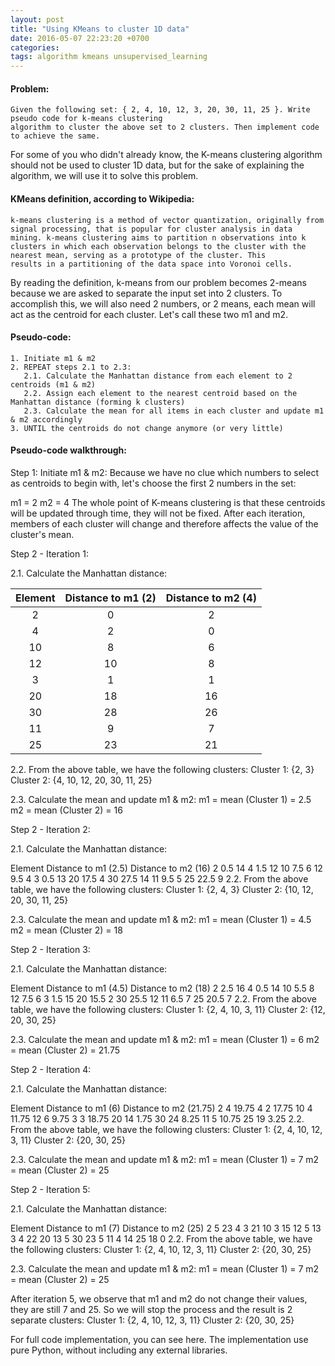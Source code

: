 ```yaml
---
layout: post
title: "Using KMeans to cluster 1D data"
date: 2016-05-07 22:23:20 +0700
categories: 
tags: algorithm kmeans unsupervised_learning
---
```


#### Problem:

```
Given the following set: { 2, 4, 10, 12, 3, 20, 30, 11, 25 }. Write pseudo code for k-means clustering 
algorithm to cluster the above set to 2 clusters. Then implement code to achieve the same.
```

For some of you who didn't already know, the K-means clustering algorithm should not be used to cluster 1D data, but for the sake of explaining the algorithm, we will use it to solve this problem.

#### KMeans definition, according to Wikipedia:

```
k-means clustering is a method of vector quantization, originally from signal processing, that is popular for cluster analysis in data mining. k-means clustering aims to partition n observations into k clusters in which each observation belongs to the cluster with the nearest mean, serving as a prototype of the cluster. This 
results in a partitioning of the data space into Voronoi cells.
```

By reading the definition, k-means from our problem becomes 2-means because we are asked to separate the input set into 2 clusters. To accomplish this, we will also need 2 numbers, or 2 means, each mean will act as the centroid for each cluster. Let's call these two m1 and m2.

#### Pseudo-code:

```
1. Initiate m1 & m2
2. REPEAT steps 2.1 to 2.3:
   2.1. Calculate the Manhattan distance from each element to 2 centroids (m1 & m2)
   2.2. Assign each element to the nearest centroid based on the Manhattan distance (forming k clusters)
   2.3. Calculate the mean for all items in each cluster and update m1 & m2 accordingly
3. UNTIL the centroids do not change anymore (or very little)
```

#### Pseudo-code walkthrough:

Step 1: Initiate m1 & m2:
Because we have no clue which numbers to select as centroids to begin with, let's choose the first 2 numbers in the set:

m1 = 2
m2 = 4
The whole point of K-means clustering is that these centroids will be updated through time, they will not be fixed. After each iteration, members of each cluster will change and therefore affects the value of the cluster's mean.

Step 2 - Iteration 1:

2.1. Calculate the Manhattan distance:

|  Element  |  Distance to m1 (2) | Distance to m2 (4) |
|  :-------:  |  :------------------: | :------------------: |
|  2           |  0                      | 2                  |
|  4           |  2                      | 0                  |
|  10          |  8                      | 6                  |
|  12          |  10                     | 8                  |
|  3            |  1                      | 1                  |
|  20          |  18                    | 16                 |
|  30            |  28                     | 26                 |
|  11            |  9                      | 7                  |
|  25           |  23                     | 21                 |

2.2. From the above table, we have the following clusters:
Cluster 1: {2, 3}
Cluster 2: {4, 10, 12, 20, 30, 11, 25}

2.3. Calculate the mean and update m1 & m2:
m1 = mean (Cluster 1) = 2.5
m2 = mean (Cluster 2) = 16

Step 2 - Iteration 2:

2.1. Calculate the Manhattan distance:

Element Distance to m1 (2.5)    Distance to m2 (16)
2   0.5 14
4   1.5 12
10  7.5 6
12  9.5 4
3   0.5 13
20  17.5    4
30  27.5    14
11  9.5 5
25  22.5    9
2.2. From the above table, we have the following clusters:
Cluster 1: {2, 4, 3}
Cluster 2: {10, 12, 20, 30, 11, 25}

2.3. Calculate the mean and update m1 & m2:
m1 = mean (Cluster 1) = 4.5
m2 = mean (Cluster 2) = 18

Step 2 - Iteration 3:

2.1. Calculate the Manhattan distance:

Element Distance to m1 (4.5)    Distance to m2 (18)
2   2.5 16
4   0.5 14
10  5.5 8
12  7.5 6
3   1.5 15
20  15.5    2
30  25.5    12
11  6.5 7
25  20.5    7
2.2. From the above table, we have the following clusters:
Cluster 1: {2, 4, 10, 3, 11}
Cluster 2: {12, 20, 30, 25}

2.3. Calculate the mean and update m1 & m2:
m1 = mean (Cluster 1) = 6
m2 = mean (Cluster 2) = 21.75

Step 2 - Iteration 4:

2.1. Calculate the Manhattan distance:

Element Distance to m1 (6)  Distance to m2 (21.75)
2   4   19.75
4   2   17.75
10  4   11.75
12  6   9.75
3   3   18.75
20  14  1.75
30  24  8.25
11  5   10.75
25  19  3.25
2.2. From the above table, we have the following clusters:
Cluster 1: {2, 4, 10, 12, 3, 11}
Cluster 2: {20, 30, 25}

2.3. Calculate the mean and update m1 & m2:
m1 = mean (Cluster 1) = 7
m2 = mean (Cluster 2) = 25

Step 2 - Iteration 5:

2.1. Calculate the Manhattan distance:

Element Distance to m1 (7)  Distance to m2 (25)
2   5   23
4   3   21
10  3   15
12  5   13
3   4   22
20  13  5
30  23  5
11  4   14
25  18  0
2.2. From the above table, we have the following clusters:
Cluster 1: {2, 4, 10, 12, 3, 11}
Cluster 2: {20, 30, 25}

2.3. Calculate the mean and update m1 & m2:
m1 = mean (Cluster 1) = 7
m2 = mean (Cluster 2) = 25

After iteration 5, we observe that m1 and m2 do not change their values, they are still 7 and 25. So we will stop the process and the result is 2 separate clusters:
Cluster 1: {2, 4, 10, 12, 3, 11}
Cluster 2: {20, 30, 25}

For full code implementation, you can see here. The implementation use pure Python, without including any external libraries.